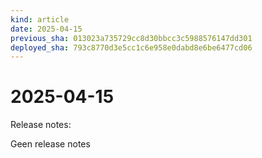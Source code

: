 ```yaml
---
kind: article
date: 2025-04-15
previous_sha: 013023a735729cc8d30bbcc3c5988576147dd301
deployed_sha: 793c8770d3e5cc1c6e958e0dabd8e6be6477cd06
---
```


# 2025-04-15

Release notes:

Geen release notes
